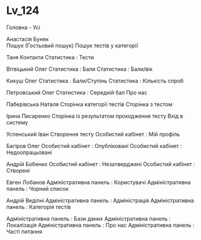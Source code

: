 Lv_124
======


  Головна - Усі
  
Анастасія Буняк  
  Пошук (Гостьовий пошук)
  Пошук тестів у категорії

Таня
  Контакти
  Статистика : Тести
  
Вітвіцький Олег
  Статистика : Бали
  Статистика : Бали/вік
  
Кикуш Олег
  Статистика : Бали/Ступінь
  Статистика : Кількість спроб

Петровський Олег
  Статистика : Середній бал
  Про нас
  
Паберівська Наталя
  Сторінка категорії тестів
  Сторінка з тестом
  
Ірина Писаренко
  Сторінка із результатом проходження тесту 
  Вхід в систему
  
Успенський Іван
  Створення тесту
  Особистий кабінет : Мій профіль

Багіров Олег
  Особистий кабінет : Опубліковані
  Особистий кабінет : Недоопрацьовані
  
Андрій Бобенко
  Особистий кабінет : Незатверджені
  Особистий кабінет : Створені

Евген Лобанов
  Адміністративна панель : Користувачі
  Адміністративна панель : Чорний список
  
Андрій Веділні
  Адміністративна панель : Адміністрація
  Адміністративна панель : Категорія тестів 
  
  
  Адміністративна панель : Бази даних
  Адміністративна панель : Локалізація
  Адміністративна панель : Про нас
  Адміністративна панель : Часті питання
